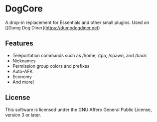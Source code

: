 # DogCore

A drop-in replacement for Essentials and other small plugins. Used on []Dumg Dog Diner](https://dumbdogdiner.net)

## Features

- Teleportation commands such as /home, /tpa, /spawn, and /back
- Nicknames
- Permission group colors and prefixes
- Auto-AFK
- Economy
- And more!

## License

This software is licensed under the GNU Affero General Public License, version 3 or later.
